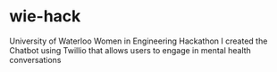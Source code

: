 # wie-hack
University of Waterloo Women in Engineering Hackathon
I created the Chatbot using Twillio that allows users to engage in mental health conversations 
 
